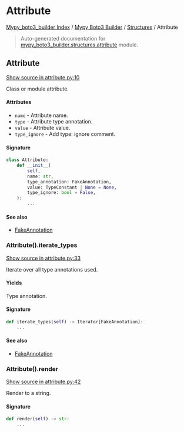 # Attribute

[Mypy_boto3_builder Index](../../README.md#mypy_boto3_builder-index) /
[Mypy Boto3 Builder](../index.md#mypy-boto3-builder) /
[Structures](./index.md#structures) /
Attribute

> Auto-generated documentation for [mypy_boto3_builder.structures.attribute](https://github.com/youtype/mypy_boto3_builder/blob/main/mypy_boto3_builder/structures/attribute.py) module.

## Attribute

[Show source in attribute.py:10](https://github.com/youtype/mypy_boto3_builder/blob/main/mypy_boto3_builder/structures/attribute.py#L10)

Class or module attribute.

#### Attributes

- `name` - Attribute name.
- `type` - Attribute type annotation.
- `value` - Attribute value.
- `type_ignore` - Add type: ignore comment.

#### Signature

```python
class Attribute:
    def __init__(
        self,
        name: str,
        type_annotation: FakeAnnotation,
        value: TypeConstant | None = None,
        type_ignore: bool = False,
    ):
        ...
```

#### See also

- [FakeAnnotation](../type_annotations/fake_annotation.md#fakeannotation)

### Attribute().iterate_types

[Show source in attribute.py:33](https://github.com/youtype/mypy_boto3_builder/blob/main/mypy_boto3_builder/structures/attribute.py#L33)

Iterate over all type annotations used.

#### Yields

Type annotation.

#### Signature

```python
def iterate_types(self) -> Iterator[FakeAnnotation]:
    ...
```

#### See also

- [FakeAnnotation](../type_annotations/fake_annotation.md#fakeannotation)

### Attribute().render

[Show source in attribute.py:42](https://github.com/youtype/mypy_boto3_builder/blob/main/mypy_boto3_builder/structures/attribute.py#L42)

Render to a string.

#### Signature

```python
def render(self) -> str:
    ...
```



